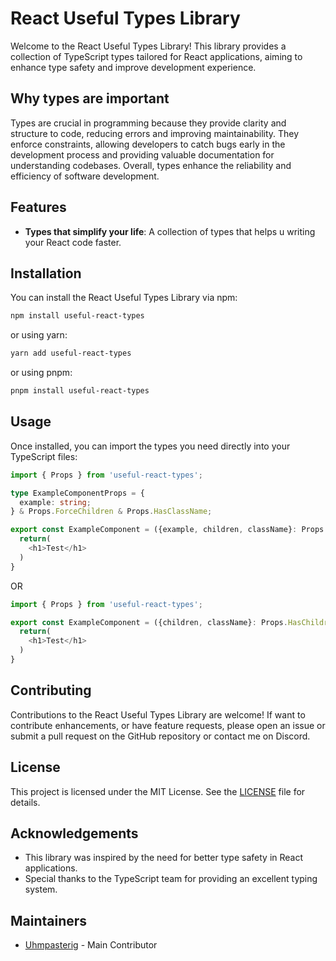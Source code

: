 # React Useful Types Library

Welcome to the React Useful Types Library! This library provides a collection of TypeScript types tailored for React applications, aiming to enhance type safety and improve development experience.

## Why types are important

Types are crucial in programming because they provide clarity and structure to code, reducing errors and improving maintainability. They enforce constraints, allowing developers to catch bugs early in the development process and providing valuable documentation for understanding codebases. Overall, types enhance the reliability and efficiency of software development.

## Features

- **Types that simplify your life**: A collection of types that helps u writing your React code faster.

## Installation

You can install the React Useful Types Library via npm:

```bash
npm install useful-react-types
```

or using yarn:

```bash
yarn add useful-react-types
```

or using pnpm:

```bash
pnpm install useful-react-types
```

## Usage

Once installed, you can import the types you need directly into your TypeScript files:

```typescript
import { Props } from 'useful-react-types';

type ExampleComponentProps = {
  example: string;
} & Props.ForceChildren & Props.HasClassName;

export const ExampleComponent = ({example, children, className}: Props.HasChildren & Props) => {
  return(
    <h1>Test</h1>
  )
}
```

OR

```typescript
import { Props } from 'useful-react-types';

export const ExampleComponent = ({children, className}: Props.HasChildrenAndClassName) => {
  return(
    <h1>Test</h1>
  )
}
```

## Contributing

Contributions to the React Useful Types Library are welcome! If want to contribute enhancements, or have feature requests, please open an issue or submit a pull request on the GitHub repository or contact me on Discord.

## License

This project is licensed under the MIT License. See the [LICENSE](LICENSE) file for details.

## Acknowledgements

- This library was inspired by the need for better type safety in React applications.
- Special thanks to the TypeScript team for providing an excellent typing system.

## Maintainers

- [Uhmpasterig](https://github.com/uhmpasterig) - Main Contributor
